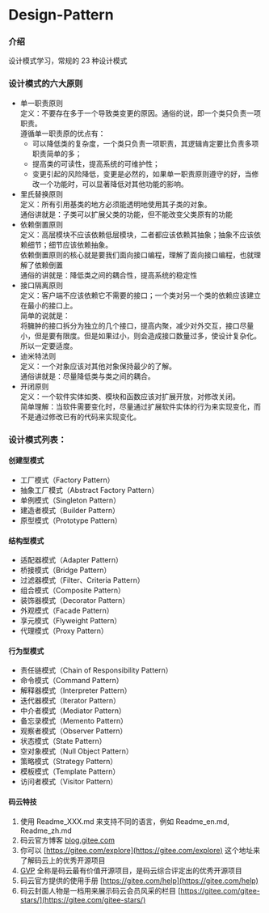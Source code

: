# Design-Pattern

### 介绍
设计模式学习，常规的 23 种设计模式

### 设计模式的六大原则
+ 单一职责原则  
定义：不要存在多于一个导致类变更的原因。通俗的说，即一个类只负责一项职责。  
遵循单一职责原的优点有：
    + 可以降低类的复杂度，一个类只负责一项职责，其逻辑肯定要比负责多项职责简单的多；
    + 提高类的可读性，提高系统的可维护性；
    + 变更引起的风险降低，变更是必然的，如果单一职责原则遵守的好，当修改一个功能时，可以显著降低对其他功能的影响。
+ 里氏替换原则  
    定义：所有引用基类的地方必须能透明地使用其子类的对象。  
    通俗讲就是：子类可以扩展父类的功能，但不能改变父类原有的功能
+ 依赖倒置原则  
    定义：高层模块不应该依赖低层模块，二者都应该依赖其抽象；抽象不应该依赖细节；细节应该依赖抽象。  
    依赖倒置原则的核心就是要我们面向接口编程，理解了面向接口编程，也就理解了依赖倒置  
    通俗的讲就是：降低类之间的耦合性，提高系统的稳定性  
+ 接口隔离原则  
定义：客户端不应该依赖它不需要的接口；一个类对另一个类的依赖应该建立在最小的接口上。  
简单的说就是：  
将臃肿的接口拆分为独立的几个接口，提高内聚，减少对外交互，接口尽量小，但是要有限度。但是如果过小，则会造成接口数量过多，使设计复杂化。所以一定要适度。
+ 迪米特法则  
    定义：一个对象应该对其他对象保持最少的了解。  
    通俗讲就是：尽量降低类与类之间的耦合。
+ 开闭原则  
    定义：一个软件实体如类、模块和函数应该对扩展开放，对修改关闭。  
    简单理解：当软件需要变化时，尽量通过扩展软件实体的行为来实现变化，而不是通过修改已有的代码来实现变化。


### 设计模式列表：
#### 创建型模式
+ 工厂模式（Factory Pattern）
+ 抽象工厂模式（Abstract Factory Pattern）
+ 单例模式（Singleton Pattern）
+ 建造者模式（Builder Pattern）
+ 原型模式（Prototype Pattern）
 	
#### 结构型模式
+ 适配器模式（Adapter Pattern）
+ 桥接模式（Bridge Pattern）
+ 过滤器模式（Filter、Criteria Pattern）
+ 组合模式（Composite Pattern）
+ 装饰器模式（Decorator Pattern）
+ 外观模式（Facade Pattern）
+ 享元模式（Flyweight Pattern）
+ 代理模式（Proxy Pattern）
	
#### 行为型模式
+ 责任链模式（Chain of Responsibility Pattern）
+ 命令模式（Command Pattern）
+ 解释器模式（Interpreter Pattern）
+ 迭代器模式（Iterator Pattern）
+ 中介者模式（Mediator Pattern）
+ 备忘录模式（Memento Pattern）
+ 观察者模式（Observer Pattern）
+ 状态模式（State Pattern）
+ 空对象模式（Null Object Pattern）
+ 策略模式（Strategy Pattern）
+ 模板模式（Template Pattern）
+ 访问者模式（Visitor Pattern）

#### 码云特技

1. 使用 Readme\_XXX.md 来支持不同的语言，例如 Readme\_en.md, Readme\_zh.md
2. 码云官方博客 [blog.gitee.com](https://blog.gitee.com)
3. 你可以 [https://gitee.com/explore](https://gitee.com/explore) 这个地址来了解码云上的优秀开源项目
4. [GVP](https://gitee.com/gvp) 全称是码云最有价值开源项目，是码云综合评定出的优秀开源项目
5. 码云官方提供的使用手册 [https://gitee.com/help](https://gitee.com/help)
6. 码云封面人物是一档用来展示码云会员风采的栏目 [https://gitee.com/gitee-stars/](https://gitee.com/gitee-stars/)